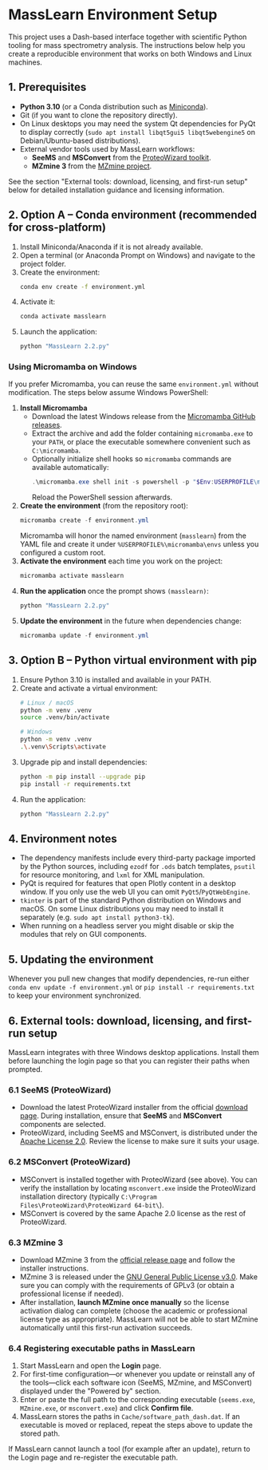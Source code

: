 # MassLearn Environment Setup

This project uses a Dash-based interface together with scientific Python tooling for mass spectrometry analysis. The instructions below help you create a reproducible environment that works on both Windows and Linux machines.

## 1. Prerequisites

- **Python 3.10** (or a Conda distribution such as [Miniconda](https://docs.conda.io/en/latest/miniconda.html)).
- Git (if you want to clone the repository directly).
- On Linux desktops you may need the system Qt dependencies for PyQt to display correctly (`sudo apt install libqt5gui5 libqt5webengine5` on Debian/Ubuntu-based distributions).
- External vendor tools used by MassLearn workflows:
  - **SeeMS** and **MSConvert** from the [ProteoWizard toolkit](http://proteowizard.sourceforge.net/).
  - **MZmine 3** from the [MZmine project](https://mzmine.github.io/).

See the section "External tools: download, licensing, and first-run setup" below for detailed installation guidance and licensing information.

## 2. Option A – Conda environment (recommended for cross-platform)

1. Install Miniconda/Anaconda if it is not already available.
2. Open a terminal (or Anaconda Prompt on Windows) and navigate to the project folder.
3. Create the environment:
   ```bash
   conda env create -f environment.yml
   ```
4. Activate it:
   ```bash
   conda activate masslearn
   ```
5. Launch the application:
   ```bash
   python "MassLearn 2.2.py"
   ```

### Using Micromamba on Windows

If you prefer Micromamba, you can reuse the same `environment.yml` without modification. The steps below assume Windows PowerShell:

1. **Install Micromamba**
   - Download the latest Windows release from the [Micromamba GitHub releases](https://github.com/mamba-org/micromamba-releases).
   - Extract the archive and add the folder containing `micromamba.exe` to your `PATH`, or place the executable somewhere convenient such as `C:\micromamba`.
   - Optionally initialize shell hooks so `micromamba` commands are available automatically:
     ```powershell
     .\micromamba.exe shell init -s powershell -p "$Env:USERPROFILE\micromamba"
     ```
     Reload the PowerShell session afterwards.
2. **Create the environment** (from the repository root):
   ```powershell
   micromamba create -f environment.yml
   ```
   Micromamba will honor the named environment (`masslearn`) from the YAML file and create it under `%USERPROFILE%\micromamba\envs` unless you configured a custom root.
3. **Activate the environment** each time you work on the project:
   ```powershell
   micromamba activate masslearn
   ```
4. **Run the application** once the prompt shows `(masslearn)`:
   ```powershell
   python "MassLearn 2.2.py"
   ```
5. **Update the environment** in the future when dependencies change:
   ```powershell
   micromamba update -f environment.yml
   ```

## 3. Option B – Python virtual environment with pip

1. Ensure Python 3.10 is installed and available in your PATH.
2. Create and activate a virtual environment:
   ```bash
   # Linux / macOS
   python -m venv .venv
   source .venv/bin/activate

   # Windows
   python -m venv .venv
   .\.venv\Scripts\activate
   ```
3. Upgrade pip and install dependencies:
   ```bash
   python -m pip install --upgrade pip
   pip install -r requirements.txt
   ```
4. Run the application:
   ```bash
   python "MassLearn 2.2.py"
   ```

## 4. Environment notes

- The dependency manifests include every third-party package imported by the Python sources, including `ezodf` for `.ods` batch templates, `psutil` for resource monitoring, and `lxml` for XML manipulation.
- PyQt is required for features that open Plotly content in a desktop window. If you only use the web UI you can omit `PyQt5`/`PyQtWebEngine`.
- `tkinter` is part of the standard Python distribution on Windows and macOS. On some Linux distributions you may need to install it separately (e.g. `sudo apt install python3-tk`).
- When running on a headless server you might disable or skip the modules that rely on GUI components.

## 5. Updating the environment

Whenever you pull new changes that modify dependencies, re-run either `conda env update -f environment.yml` or `pip install -r requirements.txt` to keep your environment synchronized.

## 6. External tools: download, licensing, and first-run setup

MassLearn integrates with three Windows desktop applications. Install them before launching the login page so that you can register their paths when prompted.

### 6.1 SeeMS (ProteoWizard)

- Download the latest ProteoWizard installer from the official [download page](https://proteowizard.sourceforge.io/downloads.shtml). During installation, ensure that **SeeMS** and **MSConvert** components are selected.
- ProteoWizard, including SeeMS and MSConvert, is distributed under the [Apache License 2.0](https://www.apache.org/licenses/LICENSE-2.0). Review the license to make sure it suits your usage.

### 6.2 MSConvert (ProteoWizard)

- MSConvert is installed together with ProteoWizard (see above). You can verify the installation by locating `msconvert.exe` inside the ProteoWizard installation directory (typically `C:\Program Files\ProteoWizard\ProteoWizard 64-bit\`).
- MSConvert is covered by the same Apache 2.0 license as the rest of ProteoWizard.

### 6.3 MZmine 3

- Download MZmine 3 from the [official release page](https://mzmine.github.io/download.html) and follow the installer instructions.
- MZmine 3 is released under the [GNU General Public License v3.0](https://www.gnu.org/licenses/gpl-3.0.en.html). Make sure you can comply with the requirements of GPLv3 (or obtain a professional license if needed).
- After installation, **launch MZmine once manually** so the license activation dialog can complete (choose the academic or professional license type as appropriate). MassLearn will not be able to start MZmine automatically until this first-run activation succeeds.

### 6.4 Registering executable paths in MassLearn

1. Start MassLearn and open the **Login** page.
2. For first-time configuration—or whenever you update or reinstall any of the tools—click each software icon (SeeMS, MZmine, and MSConvert) displayed under the "Powered by" section.
3. Enter or paste the full path to the corresponding executable (`seems.exe`, `MZmine.exe`, or `msconvert.exe`) and click **Confirm file**.
4. MassLearn stores the paths in `Cache/software_path_dash.dat`. If an executable is moved or replaced, repeat the steps above to update the stored path.

If MassLearn cannot launch a tool (for example after an update), return to the Login page and re-register the executable path.
